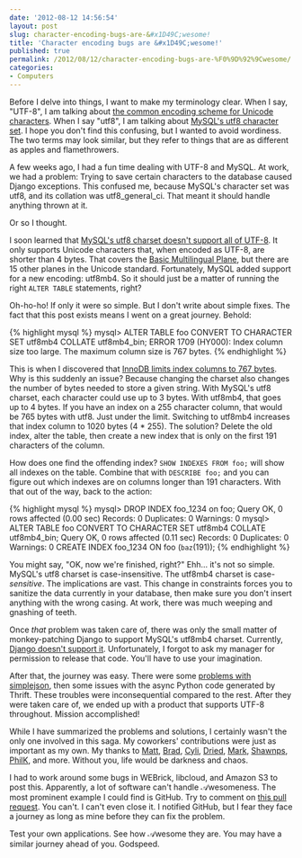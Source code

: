 ```yaml
---
date: '2012-08-12 14:56:54'
layout: post
slug: character-encoding-bugs-are-&#x1D49C;wesome!
title: 'Character encoding bugs are &#x1D49C;wesome!'
published: true
permalink: /2012/08/12/character-encoding-bugs-are-%F0%9D%92%9Cwesome/
categories:
- Computers
---
```


Before I delve into things, I want to make my terminology clear. When I say, "UTF-8", I am talking about [the common encoding scheme for Unicode characters](http://en.wikipedia.org/wiki/UTF-8). When I say "utf8", I am talking about [MySQL's utf8 character set](http://dev.mysql.com/doc/refman/5.5/en/charset-unicode-utf8.html). I hope you don't find this confusing, but I wanted to avoid wordiness. The two terms may look similar, but they refer to things that are as different as apples and flamethrowers.

A few weeks ago, I had a fun time dealing with UTF-8 and MySQL. At work, we had a problem: Trying to save certain characters to the database caused Django exceptions. This confused me, because MySQL's character set was utf8, and its collation was utf8\_general\_ci. That meant it should handle anything thrown at it. 

Or so I thought.

I soon learned that [MySQL's utf8 charset doesn't support all of UTF-8](http://golem.ph.utexas.edu/~distler/blog/archives/002539.html). It only supports Unicode characters that, when encoded as UTF-8, are shorter than 4 bytes. That covers the [Basic Multilingual Plane](http://en.wikipedia.org/wiki/Plane_%28Unicode%29#Basic_Multilingual_Plane), but there are 15 other planes in the Unicode standard. Fortunately, MySQL added support for a new encoding: utf8mb4. So it should just be a matter of running the right `ALTER TABLE` statements, right?

Oh-ho-ho! If only it were so simple. But I don't write about simple fixes. The fact that this post exists means I went on a great journey. Behold:

{% highlight mysql %}
mysql> ALTER TABLE foo CONVERT TO CHARACTER SET utf8mb4 COLLATE utf8mb4_bin;
ERROR 1709 (HY000): Index column size too large. The maximum column size is 767 bytes.
{% endhighlight %}

This is when I discovered that [InnoDB limits index columns to 767 bytes](http://dev.mysql.com/doc/refman/5.5/en/create-index.html). Why is this suddenly an issue? Because changing the charset also changes the number of bytes needed to store a given string. With MySQL's utf8 charset, each character could use up to 3 bytes. With utf8mb4, that goes up to 4 bytes. If you have an index on a 255 character column, that would be 765 bytes with utf8. Just under the limit. Switching to utf8mb4 increases that index column to 1020 bytes (4 * 255). The solution? Delete the old index, alter the table, then create a new index that is only on the first 191 characters of the column.

How does one find the offending index? `SHOW INDEXES FROM foo;` will show all indexes on the table. Combine that with `DESCRIBE foo;` and you can figure out which indexes are on columns longer than 191 characters. With that out of the way, back to the action:

{% highlight mysql %}
mysql> DROP INDEX foo_1234 on foo;
Query OK, 0 rows affected (0.00 sec)
Records: 0  Duplicates: 0  Warnings: 0
mysql> ALTER TABLE foo CONVERT TO CHARACTER SET utf8mb4 COLLATE utf8mb4_bin;
Query OK, 0 rows affected (0.11 sec)
Records: 0  Duplicates: 0  Warnings: 0
CREATE INDEX foo_1234 ON foo (`baz`(191));
{% endhighlight %}

You might say, "OK, now we're finished, right?" Ehh... it's not so simple. MySQL's utf8 charset is case-insensitive. The utf8mb4 charset is case-*sensitive*. The implications are vast. This change in constraints forces you to sanitize the data currently in your database, then make sure you don't insert anything with the wrong casing. At work, there was much weeping and gnashing of teeth.

Once *that* problem was taken care of, there was only the small matter of monkey-patching Django to support MySQL's utf8mb4 charset. Currently, [Django doesn't support it](https://code.djangoproject.com/ticket/18392). Unfortunately, I forgot to ask my manager for permission to release that code. You'll have to use your imagination.

After that, the journey was easy. There were some [problems with simplejson](http://code.google.com/p/simplejson/issues/detail?id=48), then some issues with the async Python code generated by Thrift. These troubles were inconsequential compared to the rest. After they were taken care of, we ended up with a product that supports UTF-8 throughout. Mission accomplished!

While I have summarized the problems and solutions, I certainly wasn't the only one involved in this saga. My coworkers' contributions were just as important as my own. My thanks to [Matt](https://github.com/kans), [Brad](https://github.com/morgabra), [Cyli](https://github.com/cyli), [Dried](https://github.com/dreid), [Mark](https://github.com/mynnx), [Shawnps](https://github.com/shawnps), [PhilK](https://github.com/philk), and more. Without you, life would be darkness and chaos.

I had to work around some bugs in WEBrick, libcloud, and Amazon S3 to post this. Apparently, a lot of software can't handle &#x1D49C;wesomeness. The most prominent example I could find is GitHub. Try to comment on [this pull request](https://github.com/ggreer/the_silver_searcher/pull/47). You can't. I can't even close it. I notified GitHub, but I fear they face a journey as long as mine before they can fix the problem.

Test your own applications. See how &#x1D49C;wesome they are. You may have a similar journey ahead of you. Godspeed.
